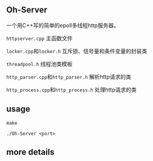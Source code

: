 ## Oh-Server

一个用C++写的简单的epoll多线程http服务器。

`httpserver.cpp`                      主函数文件

`locker.cpp`和`locker.h`              互斥锁、信号量和条件变量的封装类

`threadpool.h`                        线程池类模板

`http_parser.cpp`和`http_parser.h`    解析http请求的类

`http_process.cpp`和`http_process.h`  处理http请求的类



## usage

`make`

`./Oh-Server <port>`

## more details

